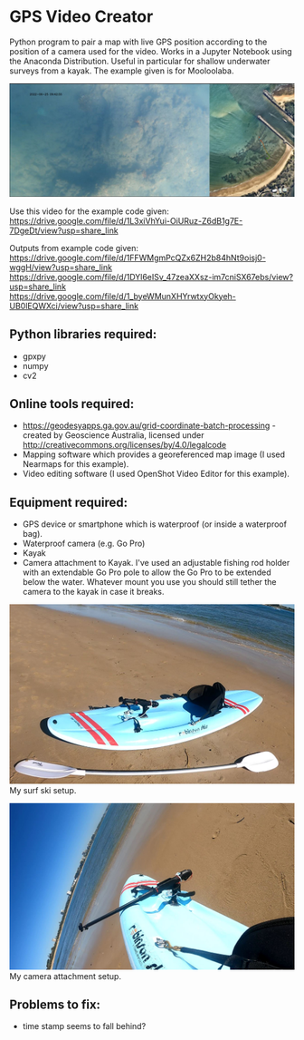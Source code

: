 # GPS Video Creator
Python program to pair a map with live GPS position according to the position of a camera used for the video. Works in a Jupyter Notebook using the Anaconda Distribution. Useful in particular for shallow underwater surveys from a kayak. The example given is for Mooloolaba.

![alt text](https://github.com/ShoretechCoastalMonitoring/GPS_Video_Creator/blob/main/GPS_video_snapshot.JPG)

Use this video for the example code given:
https://drive.google.com/file/d/1L3xiVhYui-OiURuz-Z6dB1g7E-7DgeDt/view?usp=share_link

Outputs from example code given:
https://drive.google.com/file/d/1FFWMgmPcQZx6ZH2b84hNt9oisj0-wggH/view?usp=share_link
https://drive.google.com/file/d/1DYl6eISv_47zeaXXsz-im7cniSX67ebs/view?usp=share_link
https://drive.google.com/file/d/1_byeWMunXHYrwtxyOkyeh-UB0lEQWXci/view?usp=share_link

## Python libraries required:
- gpxpy
- numpy
- cv2

## Online tools required:
- https://geodesyapps.ga.gov.au/grid-coordinate-batch-processing - created by Geoscience Australia, licensed under http://creativecommons.org/licenses/by/4.0/legalcode
- Mapping software which provides a georeferenced map image (I used Nearmaps for this example).
- Video editing software (I used OpenShot Video Editor for this example).

## Equipment required:
- GPS device or smartphone which is waterproof (or inside a waterproof bag).
- Waterproof camera (e.g. Go Pro)
- Kayak
- Camera attachment to Kayak. I've used an adjustable fishing rod holder with an extendable Go Pro pole to allow the Go Pro to be extended below the water. Whatever mount you use you should still tether the camera to the kayak in case it breaks.

![alt text](https://github.com/ShoretechCoastalMonitoring/GPS_Video_Creator/blob/main/Surf_ski_setup.JPG)
My surf ski setup.

![alt text](https://github.com/ShoretechCoastalMonitoring/GPS_Video_Creator/blob/main/Camera_attachment.JPG)
My camera attachment setup.

## Problems to fix:
- time stamp seems to fall behind?

